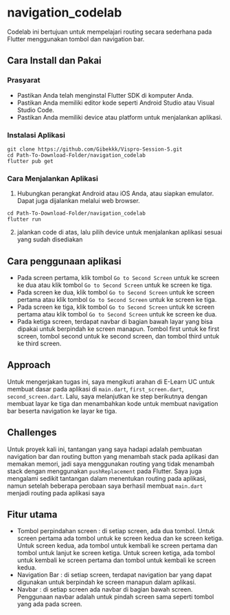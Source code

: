 # navigation_codelab
Codelab ini bertujuan untuk mempelajari routing secara sederhana pada Flutter menggunakan tombol dan navigation bar.

## Cara Install dan Pakai

### Prasyarat
- Pastikan Anda telah menginstal Flutter SDK di komputer Anda.
- Pastikan Anda memiliki editor kode seperti Android Studio atau Visual Studio Code.
- Pastikan Anda memiliki device atau platform untuk menjalankan aplikasi.

### Instalasi Aplikasi
```
git clone https://github.com/Gibekkk/Vispro-Session-5.git
cd Path-To-Download-Folder/navigation_codelab
flutter pub get
```
   

### Cara Menjalankan Aplikasi
1. Hubungkan perangkat Android atau iOS Anda, atau siapkan emulator. Dapat juga dijalankan melalui web browser.
```
cd Path-To-Download-Folder/navigation_codelab
flutter run
```
2. jalankan code di atas, lalu pilih device untuk menjalankan aplikasi sesuai yang sudah disediakan

## Cara penggunaan aplikasi
- Pada screen pertama, klik tombol ```Go to Second Screen``` untuk ke screen ke dua atau klik tombol ```Go to Second Screen``` untuk ke screen ke tiga.
- Pada screen ke dua, klik tombol ```Go to Second Screen``` untuk ke screen pertama atau klik tombol ```Go to Second Screen``` untuk ke screen ke tiga.
- Pada screen ke tiga, klik tombol ```Go to Second Screen``` untuk ke screen pertama atau klik tombol ```Go to Second Screen``` untuk ke screen ke dua.
- Pada ketiga screen, terdapat navbar di bagian bawah layar yang bisa dipakai untuk berpindah ke screen manapun. Tombol first untuk ke first screen, tombol second untuk ke second screen, dan tombol third untuk ke third screen.

## Approach
Untuk mengerjakan tugas ini, saya mengikuti arahan di E-Learn UC untuk membuat dasar pada aplikasi di ```main.dart```, ```first_screen.dart```, ```second_screen.dart```. Lalu, saya melanjutkan ke step berikutnya dengan membuat layar ke tiga dan menambahkan kode untuk membuat navigation bar beserta navigation ke layar ke tiga.

## Challenges
Untuk proyek kali ini, tantangan yang saya hadapi adalah pembuatan navigation bar dan routing button yang menambah stack pada aplikasi dan memakan memori, jadi saya menggunakan routing yang tidak menambah stack dengan menggunakan `pushReplacement` pada Flutter.
Saya juga mengalami sedikit tantangan dalam menentukan routing pada aplikasi, namun setelah beberapa perobaan saya berhasil membuat `main.dart` menjadi routing pada aplikasi saya

## Fitur utama
- Tombol perpindahan screen : di setiap screen, ada dua tombol. Untuk screen pertama ada tombol untuk ke screen kedua dan ke screen ketiga. Untuk screen kedua, ada tombol untuk kembali ke screen pertama dan tombol untuk lanjut ke screen ketiga. Untuk screen ketiga, ada tombol untuk kembali ke screen pertama dan tombol untuk kembali ke screen kedua.
- Navigation Bar : di setiap screen, terdapat navigation bar yang dapat digunakan untuk berpindah ke screen manapun dalam aplikasi.
- Navbar : di setiap screen ada navbar di bagian bawah screen. Penggunaan navbar adalah untuk pindah screen sama seperti tombol yang ada pada screen.
